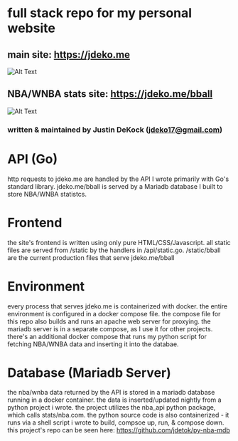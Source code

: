 # full stack repo for my personal website 
## main site: https://jdeko.me
![Alt Text](https://jdeko.me/img/ex2.png "main example")
## NBA/WNBA stats site: https://jdeko.me/bball
![Alt Text](https://jdeko.me/img/ex.png "/bball example")
### written & maintained by Justin DeKock (jdeko17@gmail.com)

# API (Go)
http requests to jdeko.me are handled by the API I wrote primarily with Go's standard library. jdeko.me/bball is served by a Mariadb database I built to store NBA/WNBA statistcs. 

# Frontend
the site's frontend is written using only pure HTML/CSS/Javascript. all static files are served from /static by the handlers in /api/static.go. /static/bball are the current production files that serve jdeko.me/bball

# Environment
every process that serves jdeko.me is containerized with docker. the entire environment is configured in a docker compose file. the compose file for this repo also builds and runs an apache web server for proxying. the mariadb server is in a separate compose, as I use it for other projects. there's an additional docker compose that runs my python script for fetching NBA/WNBA data and inserting it into the databae. 

# Database (Mariadb Server)
the nba/wnba data returned by the API is stored in a mariadb database running in a docker container. the data is inserted/updated nightly from a python project i wrote. the project utilizes the nba_api python package, which calls stats/nba.com. the python source code is also containerized - it runs via a shell script i wrote to build, compsoe up, run, & compose down. this project's repo can be seen here: https://github.com/jdetok/py-nba-mdb